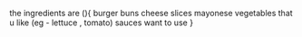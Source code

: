 the ingredients are (){
    burger buns
    cheese slices
    mayonese
    vegetables that u like
    (eg - lettuce , tomato)
     sauces want to use 
}